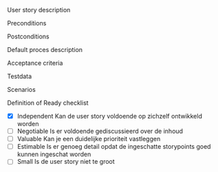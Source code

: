 User story description

Preconditions

Postconditions

Default proces description

Acceptance criteria

Testdata

Scenarios

Definition of Ready checklist
- [x] Independent  Kan de user story voldoende op zichzelf ontwikkeld worden
- [ ] Negotiable Is er voldoende gediscussieerd over de inhoud
- [ ] Valuable Kan je een duidelijke prioriteit vastleggen
- [ ] Estimable Is er genoeg detail opdat de ingeschatte storypoints goed kunnen ingeschat worden
- [ ] Small Is de user story niet te groot
